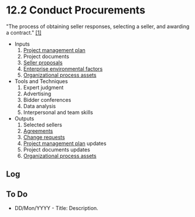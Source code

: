 # 12.2 Conduct Procurements

"The process of obtaining seller responses, selecting a seller, and awarding a
contract." [[1]](../home.md#references)

- Inputs
  1. [Project management plan](../04-integration/4.2-develop-project-management-plan.md)
  2. Project documents
  3. [Seller proposals](../99-project-files/05-procurement-documentation/00-procurement-documentation.md#seller-proposals)
  4. [Enterprise environmental factors](../01-business-and-environment/01-enterprise-environmental-factors.md)
  5. [Organizational process assets](../01-business-and-environment/03-organizational-process-assets.md)
- Tools and Techniques
  1. Expert judgment
  2. Advertising
  3. Bidder conferences
  4. Data analysis
  5. Interpersonal and team skills
- Outputs
  1. Selected sellers
  2. [Agreements](../99-project-files/03-agreements/00-agreements.md)
  3. [Change requests](../99-project-files/04-change-requests/00-change-requests.md)
  4. [Project management plan](../04-integration/4.2-develop-project-management-plan.md) updates
  5. Project documents updates
  6. [Organizational process assets](../01-business-and-environment/03-organizational-process-assets.md)

## Log

## To Do

- DD/Mon/YYYY - Title: Description.
